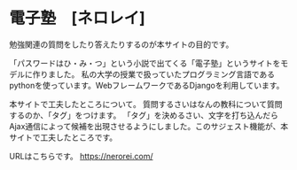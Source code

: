 # 電子塾　[ネロレイ]
勉強関連の質問をしたり答えたりするのが本サイトの目的です。

「パスワードはひ・み・つ」という小説で出てくる「電子塾」というサイトをモデルに作りました。
私の大学の授業で扱っていたプログラミング言語であるpythonを使っています。WebフレームワークであるDjangoを利用しています。

本サイトで工夫したところについて。
質問するさいはなんの教科について質問するのか、「タグ」をつけます。
「タグ」を決めるさい、文字を打ち込んだらAjax通信によって候補を出現させるようにしました。このサジェスト機能が、本サイトで工夫したところです。

URLはこちらです。
https://nerorei.com/
